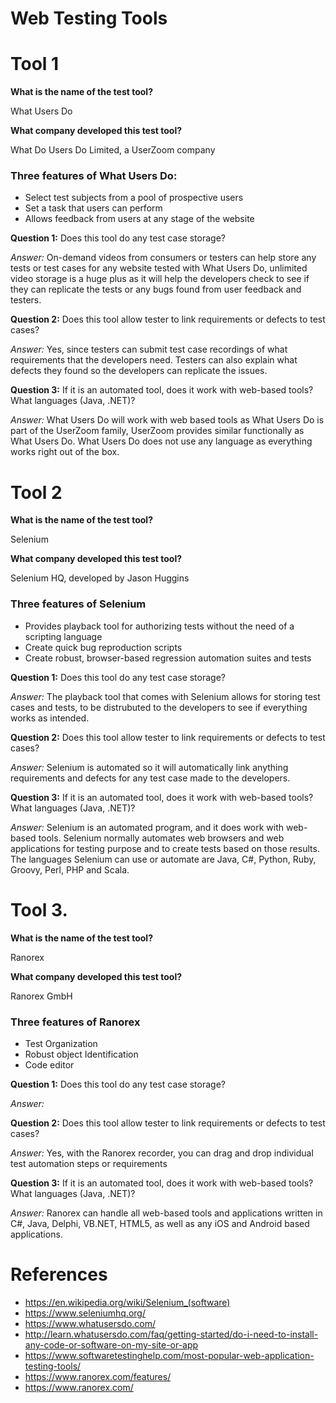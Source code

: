 # Web Testing Tools

# Tool 1 
**What is the name of the test tool?**

What Users Do

**What company developed this test tool?**

What Do Users Do Limited, a UserZoom company

### Three features of What Users Do:
   * Select test subjects from a pool of prospective users
   * Set a task that users can perform
   * Allows feedback from users at any stage of the website

**Question 1:** Does this tool do any test case storage?

_Answer:_ On-demand videos from consumers or testers can help store any tests or test cases for any website tested with What Users Do, unlimited video storage is a huge plus as it will help the developers check to see if they can replicate the tests or any bugs found from user feedback and testers.

**Question 2:** Does this tool allow tester to link requirements or defects to test cases?

_Answer:_ Yes, since testers can submit test case recordings of what requirements that the developers need. Testers can also explain what defects they found so the developers can replicate the issues.

**Question 3:** If it is an automated tool, does it work with web-based tools? What languages (Java, .NET)?

_Answer:_ What Users Do will work with web based tools as What Users Do is part of the UserZoom family, UserZoom provides similar functionally as What Users Do. What Users Do does not use any language as everything works right out of the box.

# Tool 2 
**What is the name of the test tool?**

Selenium

**What company developed this test tool?**

Selenium HQ, developed by Jason Huggins

### Three features of Selenium
   * Provides playback tool for authorizing tests without the need of a scripting language
   * Create quick bug reproduction scripts
   * Create robust, browser-based regression automation suites and tests

**Question 1:** Does this tool do any test case storage?

_Answer:_ The playback tool that comes with Selenium allows for storing test cases and tests, to be distrubuted to the developers to see if everything works as intended.

**Question 2:** Does this tool allow tester to link requirements or defects to test cases?

_Answer:_ Selenium is automated so it will automatically link anything requirements and defects for any test case made to the developers.

**Question 3:** If it is an automated tool, does it work with web-based tools? What languages (Java, .NET)?

_Answer:_ Selenium is an automated program, and it does work with web-based tools. Selenium normally automates web browsers and web applications for testing purpose and to create tests based on those results. The languages Selenium can use or automate are Java, C#, Python, Ruby, Groovy, Perl, PHP and Scala.

# Tool 3. 
**What is the name of the test tool?**

Ranorex

**What company developed this test tool?**

Ranorex GmbH

### Three features of Ranorex
  * Test Organization
  * Robust object Identification
  * Code editor
  
**Question 1:** Does this tool do any test case storage?

_Answer:_

**Question 2:** Does this tool allow tester to link requirements or defects to test cases?

_Answer:_ Yes, with the Ranorex recorder, you can drag and drop individual test automation steps or requirements

**Question 3:** If it is an automated tool, does it work with web-based tools? What languages (Java, .NET)?

_Answer:_ Ranorex can handle all web-based tools and applications written in C#, Java, Delphi, VB.NET, HTML5, as well as any iOS and Android based applications.


# References
  * https://en.wikipedia.org/wiki/Selenium_(software)
  * https://www.seleniumhq.org/
  * https://www.whatusersdo.com/
  * http://learn.whatusersdo.com/faq/getting-started/do-i-need-to-install-any-code-or-software-on-my-site-or-app
  * https://www.softwaretestinghelp.com/most-popular-web-application-testing-tools/
  * https://www.ranorex.com/features/
  * https://www.ranorex.com/
